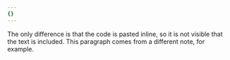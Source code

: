 ```yaml
---
{}
---
```

   
The only difference is that the code is pasted inline, so it is not visible that the text is included. This paragraph comes from a different note, for example.